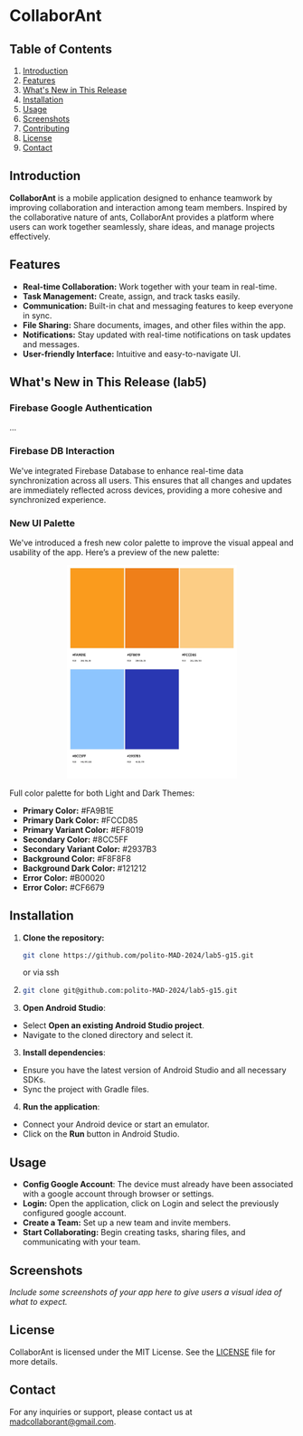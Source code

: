 # CollaborAnt

## Table of Contents
1. [Introduction](#introduction)
2. [Features](#features)
3. [What's New in This Release](#whats-new-in-this-release)
4. [Installation](#installation)
5. [Usage](#usage)
6. [Screenshots](#screenshots)
7. [Contributing](#contributing)
8. [License](#license)
9. [Contact](#contact)

## Introduction
**CollaborAnt** is a mobile application designed to enhance teamwork by improving collaboration and interaction among team members. Inspired by the collaborative nature of ants, CollaborAnt provides a platform where users can work together seamlessly, share ideas, and manage projects effectively.

## Features
- **Real-time Collaboration:** Work together with your team in real-time.
- **Task Management:** Create, assign, and track tasks easily.
- **Communication:** Built-in chat and messaging features to keep everyone in sync.
- **File Sharing:** Share documents, images, and other files within the app.
- **Notifications:** Stay updated with real-time notifications on task updates and messages.
- **User-friendly Interface:** Intuitive and easy-to-navigate UI.

## What's New in This Release (lab5)
### Firebase Google Authentication
...

### Firebase DB Interaction
We've integrated Firebase Database to enhance real-time data synchronization across all users. This ensures that all changes and updates are immediately reflected across devices, providing a more cohesive and synchronized experience.

### New UI Palette
We've introduced a fresh new color palette to improve the visual appeal and usability of the app. Here’s a preview of the new palette:

<p align="center">
  <img src="/img/palette.jpeg" alt="edit" width="300"/>
</p>

Full color palette for both Light and Dark Themes:
- **Primary Color:** #FA9B1E
- **Primary Dark Color:** #FCCD85
- **Primary Variant Color:** #EF8019
- **Secondary Color:** #8CC5FF
- **Secondary Variant Color:** #2937B3
- **Background Color:** #F8F8F8
- **Background Dark Color:** #121212
- **Error Color:** #B00020
- **Error Color:** #CF6679

## Installation
1. **Clone the repository:**
   ```bash
   git clone https://github.com/polito-MAD-2024/lab5-g15.git
   ```
   or via ssh
2. ```bash
   git clone git@github.com:polito-MAD-2024/lab5-g15.git
   ```
2. **Open Android Studio**:
- Select **Open an existing Android Studio project**.
- Navigate to the cloned directory and select it.
3. **Install dependencies**:
- Ensure you have the latest version of Android Studio and all necessary SDKs.
- Sync the project with Gradle files.
4. **Run the application**:
- Connect your Android device or start an emulator.
- Click on the **Run** button in Android Studio.

## Usage

- **Config Google Account**: The device must already have been associated with a google account through browser or settings.
- **Login:** Open the application, click on Login and select the previously configured google account.
- **Create a Team:** Set up a new team and invite members.
- **Start Collaborating:** Begin creating tasks, sharing files, and communicating with your team.

## Screenshots

*Include some screenshots of your app here to give users a visual idea of what to expect.*

## License

CollaborAnt is licensed under the MIT License. See the [LICENSE](LICENSE) file for more details.

## Contact

For any inquiries or support, please contact us at madcollaborant@gmail.com.
